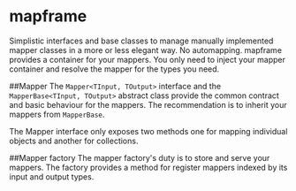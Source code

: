 # mapframe
Simplistic interfaces and base classes to manage manually implemented mapper classes in a more or less elegant way.
No automapping. mapframe provides a container for your mappers.
You only need to inject your mapper container and resolve the mapper for the types you need.

##Mapper
The `Mapper<TInput, TOutput>` interface and the `MapperBase<TInput, TOutput>` abstract class provide the common contract and basic behaviour for the mappers.
The recommendation is to inherit your mappers from `MapperBase`.

The Mapper interface only exposes two methods one for mapping individual objects and another for collections.

##Mapper factory
The mapper factory's duty is to store and serve your mappers. The factory provides a method for register mappers indexed by its input and output types.